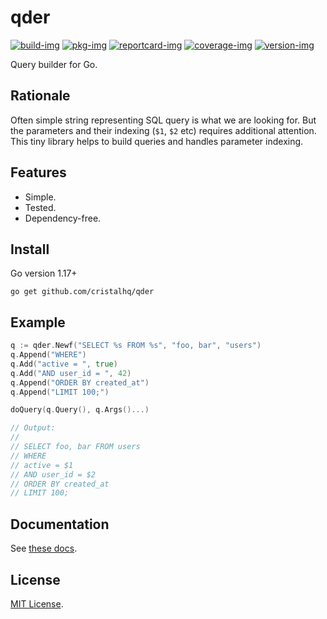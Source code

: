 # qder

[![build-img]][build-url]
[![pkg-img]][pkg-url]
[![reportcard-img]][reportcard-url]
[![coverage-img]][coverage-url]
[![version-img]][version-url]

Query builder for Go.

## Rationale

Often simple string representing SQL query is what we are looking for. But the parameters and their indexing (`$1`, `$2` etc) requires additional attention. This tiny library helps to build queries and handles parameter indexing.

## Features

* Simple.
* Tested.
* Dependency-free.

## Install

Go version 1.17+

```
go get github.com/cristalhq/qder
```

## Example

```go
q := qder.Newf("SELECT %s FROM %s", "foo, bar", "users")
q.Append("WHERE")
q.Add("active = ", true)
q.Add("AND user_id = ", 42)
q.Append("ORDER BY created_at")
q.Append("LIMIT 100;")

doQuery(q.Query(), q.Args()...)

// Output:
//
// SELECT foo, bar FROM users
// WHERE
// active = $1
// AND user_id = $2
// ORDER BY created_at
// LIMIT 100;
```

## Documentation

See [these docs][pkg-url].

## License

[MIT License](LICENSE).

[build-img]: https://github.com/cristalhq/qder/workflows/build/badge.svg
[build-url]: https://github.com/cristalhq/qder/actions
[pkg-img]: https://pkg.go.dev/badge/cristalhq/qder
[pkg-url]: https://pkg.go.dev/github.com/cristalhq/qder
[reportcard-img]: https://goreportcard.com/badge/cristalhq/qder
[reportcard-url]: https://goreportcard.com/report/cristalhq/qder
[coverage-img]: https://codecov.io/gh/cristalhq/qder/branch/main/graph/badge.svg
[coverage-url]: https://codecov.io/gh/cristalhq/qder
[version-img]: https://img.shields.io/github/v/release/cristalhq/qder
[version-url]: https://github.com/cristalhq/qder/releases

